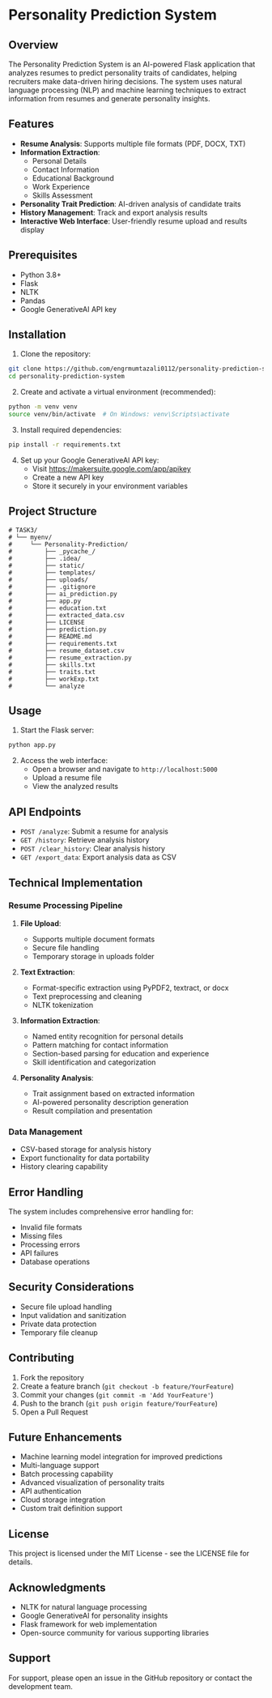 # Personality Prediction System

## Overview
The Personality Prediction System is an AI-powered Flask application that analyzes resumes to predict personality traits of candidates, helping recruiters make data-driven hiring decisions. The system uses natural language processing (NLP) and machine learning techniques to extract information from resumes and generate personality insights.

## Features

- **Resume Analysis**: Supports multiple file formats (PDF, DOCX, TXT)
- **Information Extraction**: 
  - Personal Details
  - Contact Information
  - Educational Background
  - Work Experience
  - Skills Assessment
- **Personality Trait Prediction**: AI-driven analysis of candidate traits
- **History Management**: Track and export analysis results
- **Interactive Web Interface**: User-friendly resume upload and results display

## Prerequisites

- Python 3.8+
- Flask
- NLTK
- Pandas
- Google GenerativeAI API key

## Installation

1. Clone the repository:
```bash
git clone https://github.com/engrmumtazali0112/personality-prediction-system.git
cd personality-prediction-system
```

2. Create and activate a virtual environment (recommended):
```bash
python -m venv venv
source venv/bin/activate  # On Windows: venv\Scripts\activate
```

3. Install required dependencies:
```bash
pip install -r requirements.txt
```

4. Set up your Google GenerativeAI API key:
   - Visit https://makersuite.google.com/app/apikey
   - Create a new API key
   - Store it securely in your environment variables

## Project Structure

```
# TASK3/
# └── myenv/
#     └── Personality-Prediction/
#         ├── _pycache_/
#         ├── .idea/
#         ├── static/
#         ├── templates/
#         ├── uploads/
#         ├── .gitignore
#         ├── ai_prediction.py
#         ├── app.py
#         ├── education.txt
#         ├── extracted_data.csv
#         ├── LICENSE
#         ├── prediction.py
#         ├── README.md
#         ├── requirements.txt
#         ├── resume_dataset.csv
#         ├── resume_extraction.py
#         ├── skills.txt
#         ├── traits.txt
#         ├── workExp.txt
#         └── analyze
```

## Usage

1. Start the Flask server:
```bash
python app.py
```

2. Access the web interface:
   - Open a browser and navigate to `http://localhost:5000`
   - Upload a resume file
   - View the analyzed results

## API Endpoints

- `POST /analyze`: Submit a resume for analysis
- `GET /history`: Retrieve analysis history
- `POST /clear_history`: Clear analysis history
- `GET /export_data`: Export analysis data as CSV

## Technical Implementation

### Resume Processing Pipeline

1. **File Upload**:
   - Supports multiple document formats
   - Secure file handling
   - Temporary storage in uploads folder

2. **Text Extraction**:
   - Format-specific extraction using PyPDF2, textract, or docx
   - Text preprocessing and cleaning
   - NLTK tokenization

3. **Information Extraction**:
   - Named entity recognition for personal details
   - Pattern matching for contact information
   - Section-based parsing for education and experience
   - Skill identification and categorization

4. **Personality Analysis**:
   - Trait assignment based on extracted information
   - AI-powered personality description generation
   - Result compilation and presentation

### Data Management

- CSV-based storage for analysis history
- Export functionality for data portability
- History clearing capability

## Error Handling

The system includes comprehensive error handling for:
- Invalid file formats
- Missing files
- Processing errors
- API failures
- Database operations

## Security Considerations

- Secure file upload handling
- Input validation and sanitization
- Private data protection
- Temporary file cleanup

## Contributing

1. Fork the repository
2. Create a feature branch (`git checkout -b feature/YourFeature`)
3. Commit your changes (`git commit -m 'Add YourFeature'`)
4. Push to the branch (`git push origin feature/YourFeature`)
5. Open a Pull Request

## Future Enhancements

- Machine learning model integration for improved predictions
- Multi-language support
- Batch processing capability
- Advanced visualization of personality traits
- API authentication
- Cloud storage integration
- Custom trait definition support

## License

This project is licensed under the MIT License - see the LICENSE file for details.

## Acknowledgments

- NLTK for natural language processing
- Google GenerativeAI for personality insights
- Flask framework for web implementation
- Open-source community for various supporting libraries

## Support

For support, please open an issue in the GitHub repository or contact the development team.